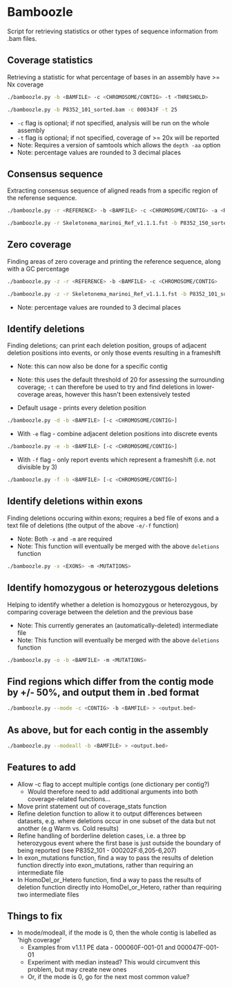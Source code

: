 # Bamboozle

Script for retrieving statistics or other types of sequence information from .bam files. 

## Coverage statistics

Retrieving a statistic for what percentage of bases in an assembly have >= Nx coverage

```bash
./bamboozle.py -b <BAMFILE> -c <CHROMOSOME/CONTIG> -t <THRESHOLD>
```
```bash
./bamboozle.py -b P8352_101_sorted.bam -c 000343F -t 25
```
* `-c` flag is optional; if not specified, analysis will be run on the whole assembly
* `-t` flag is optional; if not specified, coverage of >= 20x will be reported
* Note: Requires a version of samtools which allows the `depth -aa` option
* Note: percentage values are rounded to 3 decimal places


## Consensus sequence

Extracting consensus sequence of aligned reads from a specific region of the referense sequence.

```bash
./bamboozle.py -r <REFERENCE> -b <BAMFILE> -c <CHROMOSOME/CONTIG> -a <RANGE>
```
```bash
./bamboozle.py -r Skeletonema_marinoi_Ref_v1.1.1.fst -b P8352_150_sorted.bam -c 000028F -a 686188-691148
```


## Zero coverage

Finding areas of zero coverage and printing the reference sequence, along with a GC percentage

```bash
./bamboozle.py -z -r <REFERENCE> -b <BAMFILE> -c <CHROMOSOME/CONTIG>
```
```bash
./bamboozle.py -z -r Skeletonema_marinoi_Ref_v1.1.1.fst -b P8352_101_sorted.bam -c 000343F
```
* Note: percentage values are rounded to 3 decimal places


## Identify deletions

Finding deletions; can print each deletion position, groups of adjacent deletion positions into events, or only
those events resulting in a frameshift
* Note: this can now also be done for a specific contig
* Note: this uses the default threshold of 20 for assessing the surrounding coverage; `-t` can therefore be used
  to try and find deletions in lower-coverage areas, however this hasn't been extensively tested

* Default usage - prints every deletion position
```bash
./bamboozle.py -d -b <BAMFILE> [-c <CHROMOSOME/CONTIG>]
```

* With `-e` flag - combine adjacent deletion positions into discrete events
```bash
./bamboozle.py -e -b <BAMFILE> [-c <CHROMOSOME/CONTIG>]
```

* With `-f` flag - only report events which represent a frameshift (i.e. not divisible by 3)
```bash
./bamboozle.py -f -b <BAMFILE> [-c <CHROMOSOME/CONTIG>]
```

## Identify deletions within exons

Finding deletions occuring within exons; requires a bed file of exons and a text file of deletions (the output
of the above `-e/-f` function)
* Note: Both `-x` and `-m` are required
* Note: This function will eventually be merged with the above `deletions` function

```bash
./bamboozle.py -x <EXONS> -m <MUTATIONS>
```

## Identify homozygous or heterozygous deletions

Helping to identify whether a deletion is homozygous or heterozygous, by comparing coverage between the deletion
and the previous base
* Note: This currently generates an (automatically-deleted) intermediate file
* Note: This function will eventually be merged with the above `deletions` function

```bash
./bamboozle.py -o -b <BAMFILE> -m <MUTATIONS>
```

## Find regions which differ from the contig mode by +/- 50%, and output them in .bed format

```bash
./bamboozle.py --mode -c <CONTIG> -b <BAMFILE> > <output.bed>
```

## As above, but for each contig in the assembly

```bash
./bamboozle.py --modeall -b <BAMFILE> > <output.bed>
```


## Features to add

* Allow -c flag to accept multiple contigs (one dictionary per contig?)
  * Would therefore need to add additional arguments into both coverage-related functions...
* Move print statement out of coverage_stats function
* Refine deletion function to allow it to output differences between datasets, e.g. where
  deletions occur in one subset of the data but not another (e.g Warm vs. Cold results)
* Refine handling of borderline deletion cases, i.e. a three bp heterozygous event where the first
  base is just outside the boundary of being reported (see P8352_101 - 000202F:6,205-6,207)
* In exon_mutations function, find a way to pass the results of deletion function directly into
  exon_mutations, rather than requiring an intermediate file
* In HomoDel_or_Hetero function, find a way to pass the results of deletion function directly into
  HomoDel_or_Hetero, rather than requiring two intermediate files

## Things to fix

* In mode/modeall, if the mode is 0, then the whole contig is labelled as 'high coverage'
  * Examples from v1.1.1 PE data - 000060F-001-01 and 000047F-001-01
  * Experiment with median instead? This would circumvent this problem, but may create new ones
  * Or, if the mode is 0, go for the next most common value?
